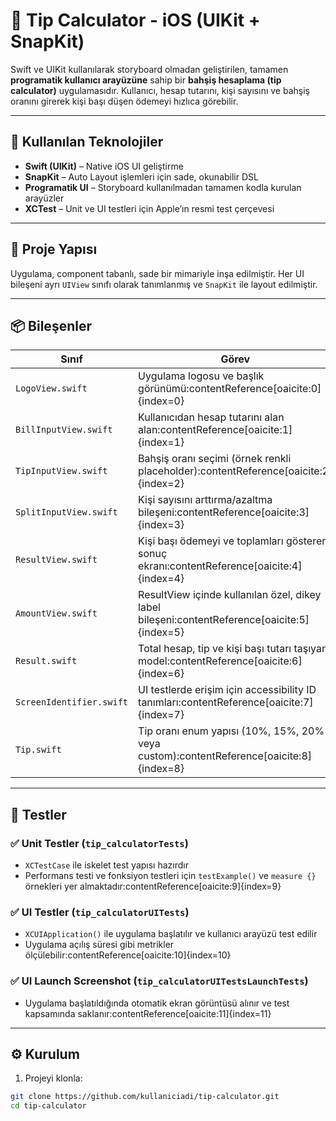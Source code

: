 # 💸 Tip Calculator - iOS (UIKit + SnapKit)

Swift ve UIKit kullanılarak storyboard olmadan geliştirilen, tamamen **programatik kullanıcı arayüzüne** sahip bir **bahşiş hesaplama (tip calculator)** uygulamasıdır. Kullanıcı, hesap tutarını, kişi sayısını ve bahşiş oranını girerek kişi başı düşen ödemeyi hızlıca görebilir.

---

## 🚀 Kullanılan Teknolojiler

- **Swift (UIKit)** – Native iOS UI geliştirme
- **SnapKit** – Auto Layout işlemleri için sade, okunabilir DSL
- **Programatik UI** – Storyboard kullanılmadan tamamen kodla kurulan arayüzler
- **XCTest** – Unit ve UI testleri için Apple’ın resmi test çerçevesi

---

## 🧩 Proje Yapısı

Uygulama, component tabanlı, sade bir mimariyle inşa edilmiştir. Her UI bileşeni ayrı `UIView` sınıfı olarak tanımlanmış ve `SnapKit` ile layout edilmiştir.

---

## 📦 Bileşenler

| Sınıf               | Görev |
|---------------------|-------|
| `LogoView.swift`       | Uygulama logosu ve başlık görünümü:contentReference[oaicite:0]{index=0} |
| `BillInputView.swift`  | Kullanıcıdan hesap tutarını alan alan:contentReference[oaicite:1]{index=1} |
| `TipInputView.swift`   | Bahşiş oranı seçimi (örnek renkli placeholder):contentReference[oaicite:2]{index=2} |
| `SplitInputView.swift` | Kişi sayısını arttırma/azaltma bileşeni:contentReference[oaicite:3]{index=3} |
| `ResultView.swift`     | Kişi başı ödemeyi ve toplamları gösteren sonuç ekranı:contentReference[oaicite:4]{index=4} |
| `AmountView.swift`     | ResultView içinde kullanılan özel, dikey label bileşeni:contentReference[oaicite:5]{index=5} |
| `Result.swift`         | Total hesap, tip ve kişi başı tutarı taşıyan model:contentReference[oaicite:6]{index=6} |
| `ScreenIdentifier.swift` | UI testlerde erişim için accessibility ID tanımları:contentReference[oaicite:7]{index=7} |
| `Tip.swift`            | Tip oranı enum yapısı (10%, 15%, 20% veya custom):contentReference[oaicite:8]{index=8} |

---

## 🧪 Testler

### ✅ Unit Testler (`tip_calculatorTests`)
- `XCTestCase` ile iskelet test yapısı hazırdır
- Performans testi ve fonksiyon testleri için `testExample()` ve `measure {}` örnekleri yer almaktadır:contentReference[oaicite:9]{index=9}

### ✅ UI Testler (`tip_calculatorUITests`)
- `XCUIApplication()` ile uygulama başlatılır ve kullanıcı arayüzü test edilir
- Uygulama açılış süresi gibi metrikler ölçülebilir:contentReference[oaicite:10]{index=10}

### ✅ UI Launch Screenshot (`tip_calculatorUITestsLaunchTests`)
- Uygulama başlatıldığında otomatik ekran görüntüsü alınır ve test kapsamında saklanır:contentReference[oaicite:11]{index=11}

---

## ⚙️ Kurulum

1. Projeyi klonla:
```bash
git clone https://github.com/kullaniciadi/tip-calculator.git
cd tip-calculator
